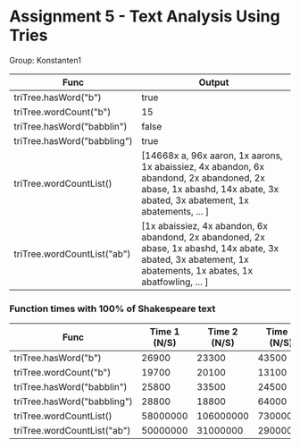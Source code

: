 # Assignment 5 - Text Analysis Using Tries
Group: Konstanten1


Func         | Output
------------ | -------------
| triTree.hasWord("b")      | true |
| triTree.wordCount("b")      | 15      |
| triTree.hasWord("babblin") | false      |
| triTree.hasWord("babbling") | true      |
| triTree.wordCountList() | [14668x a, 96x aaron, 1x aarons, 1x abaissiez, 4x abandon, 6x abandond, 2x abandoned, 2x abase, 1x abashd, 14x abate, 3x abated, 3x abatement, 1x abatements, ... ]      | 
| triTree.wordCountList("ab") | [1x abaissiez, 4x abandon, 6x abandond, 2x abandoned, 2x abase, 1x abashd, 14x abate, 3x abated, 3x abatement, 1x abatements, 1x abates, 1x abatfowling, ... ]      |


### Function times with 100% of Shakespeare text
Func         |Time 1 (N/S)   | Time 2 (N/S)  | Time 3 (N/S) | Time 4 (N/S)    
------------ |  ------------ | ------------- | ------------ | ------------- |
| triTree.hasWord("b")       | 26900 | 23300 | 43500 | 24000
| triTree.wordCount("b")     | 19700      |20100| 13100 | 26500
| triTree.hasWord("babblin") | 25800      |33500| 24500| 22200
| triTree.hasWord("babbling")| 28800 |18800      |64000| 27500
| triTree.wordCountList()    | 58000000| 106000000|73000000|84000000
| triTree.wordCountList("ab")| 50000000| 31000000| 29000000|53000000